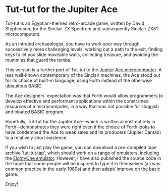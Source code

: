 # Tut-tut for the Jupiter Ace

Tut-tut is an Egyptian-themed retro-arcade game, written by David Stephenson, for the Sinclair ZX Spectrum and subsequently Sinclair ZX81 microcomputers.

As an intrepid archaeologist, you have to work your way through successively more challenging levels, working out a path to the exit, finding keys to let you slide moveable walls, collecting treasure, and avoiding the mummies that guard the tombs.

This version is a further port of Tut-tut to the [Jupiter Ace microcomputer](https://en.wikipedia.org/wiki/Jupiter_Ace). A less well-known contemporary of the Sinclair machines, the Ace stood out for its choice of built-in language; using Forth instead of the otherwise ubiquitous BASIC.

The Ace designers' expectation was that Forth would allow programmers to develop effective and performant applications within the constrained resources of a microcomputer, in a way that was not possible for sluggish and bloated BASIC program.

Hopefully, Tut-tut for the Jupiter Ace--which is written almost entirely in Forth--demonstrates they were right even if the choice of Forth looks to have condemned the Ace to weak sales and its producers (Jupiter Cantab) to a relatively short existence.

If you wish to just play the game, you can download a pre-compiled tape archive 'tut-tut.tap', which should work on a range of emulators, including the [EightyOne emulator](https://sourceforge.net/projects/eightyone-sinclair-emulator/). However, I have also published the source code in the hope that some people will be inspired to type it in themselves (as was common practice in the early 1980s) and then adapt/ improve on the basic game.

Enjoy!

